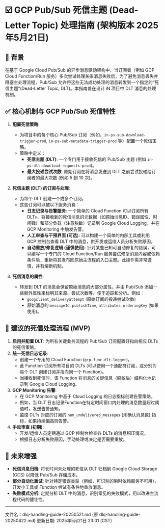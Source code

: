 # ☑️ GCP Pub/Sub 死信主题 (Dead-Letter Topic) 处理指南 (架构版本 2025年5月21日)

## 🧩 背景
在基于 Google Cloud Pub/Sub 的异步消息驱动架构中，当订阅者（例如 GCP Cloud Function/Run 服务）多次尝试处理某条消息失败后，为了避免消息丢失并阻塞主处理流程，Pub/Sub 允许将这些无法成功处理的消息转发到一个指定的“死信主题”(Dead-Letter Topic, DLT)。本指南旨在设计 iN 项目中 DLT 消息的处理机制。

## ✅ 核心机制与 GCP Pub/Sub 死信特性

1.  **配置死信策略**:
    * 为项目中的每个核心 Pub/Sub 订阅（例如，`in-ps-sub-download-trigger-prod`, `in-ps-sub-metadata-trigger-prod` 等）配置一个死信策略。
    * 策略中定义：
        * **死信主题 (DLT)**: 一个专门用于接收死信的 Pub/Sub 主题 (例如 `in-ps-dlt-download-requests-prod`)。
        * **最大投递尝试次数**: 原始订阅在将消息发送到 DLT 之前尝试投递给订阅者的最大次数 (例如 5 到 10 次)。

2.  **死信主题 (DLT) 的订阅与处理**:
    * 为每个 DLT 创建一个或多个订阅。
    * 这些订阅可以被以下服务消费：
        * **日志记录与告警服务**: 一个简单的 Cloud Function 可以订阅所有 DLTs，将接收到的死信消息的元数据（如原始消息ID、错误属性、时间戳）和部分负载（注意脱敏）记录到 Google Cloud Logging，并在 GCP Monitoring 中触发告警。
        * **人工审查与干预界面 (可选)**: 可以构建一个简单的内部工具或利用 GCP 控制台查看 DLT 中的消息，供开发或运维人员分析失败原因。
        * **自动重放/修复逻辑 (谨慎使用)**: 针对某些已知可自动修复的错误，可以编写一个专门的 Cloud Function/Run 服务尝试修复消息内容或依赖条件后，重新将其发布回原始主流程的入口主题。此操作需非常谨慎，并有熔断机制。

3.  **死信消息的属性**:
    * 转发到 DLT 的消息会保留原始消息的大部分属性，并由 Pub/Sub 添加一些额外属性来标明其来源、尝试次数等，便于追踪和分析。例如：
        * `googclient_deliveryattempt` (原始订阅的投递尝试次数)
        * 原始消息的 `messageId`, `publishTime`, `attributes`, `orderingKey` (如果使用)。

## 🔁 建议的死信处理流程 (MVP)

1.  **启用并配置 DLT**: 为所有关键业务流程的 Pub/Sub 订阅配置好指向相应 DLTs 的死信策略。
2.  **统一死信日志记录**:
    * 创建一个专用的 Cloud Function (`gcp-func-dlt-logger`)。
    * 此 Function 订阅所有项目的 DLTs (可以使用一个通配符订阅，或分别为每个 DLT 创建订阅并指向同一个 Function)。
    * 当接收到死信时，该 Function 将消息的关键信息（脱敏后）结构化地记录到 Google Cloud Logging。
3.  **GCP Monitoring 告警**:
    * 在 GCP Monitoring 中基于 Cloud Logging 的日志指标创建告警策略。
    * 例如，当 DLT 日志记录Function在特定时间窗口内处理的消息数量超过阈值时，发送告警通知。
    * 监控 DLTs 对应的订阅的 `num_undelivered_messages` (未确认消息数) 指标，如果持续偏高则告警。
4.  **手动审查 (初期)**:
    * 开发/运维人员定期通过 GCP 控制台检查各 DLTs 的消息积压情况。
    * 根据日志分析失败原因，手动处理或决定是否需要重放。

## 🔮 未来增强

* **死信消息归档**: 将长时间未处理的死信从 DLT 归档到 Google Cloud Storage (GCS) 以降低 Pub/Sub 存储成本。
* **部分自动化重试**: 针对特定错误类型（例如，可识别的瞬时依赖服务不可用），开发小工具或 Function 尝试有条件地重放消息。
* **失败模式分析**: 定期分析 DLT 中的消息，识别常见的失败模式，用以改进主流程代码的健壮性。

---
文件名：dlq-handling-guide-20250521.md (原 dlq-handling-guide-20250422.md)
更新日期: 2025年5月21日 23:01 (CST)